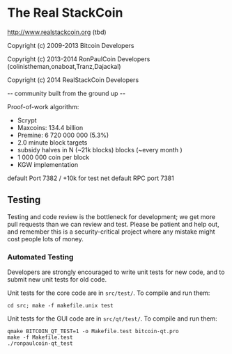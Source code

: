 The Real StackCoin
================================

http://www.realstackcoin.org (tbd)

Copyright (c) 2009-2013 Bitcoin Developers

Copyright (c) 2013-2014 RonPaulCoin Developers (colinistheman,onaboat,Tranz,Dajackal)

Copyright (c) 2014 RealStackCoin Developers

-- community built from the ground up --

Proof-of-work algorithm:
 - Scrypt
 - Maxcoins: 134.4 billion
 - Premine: 6 720 000 000 (5.3%)
 - 2.0 minute block targets
 - subsidy halves in N (~21k blocks) blocks (~every month )
 - 1 000 000 coin per block
 - KGW implementation

default Port 7382  / +10k for test net
default RPC port 7381 


Testing
-------

Testing and code review is the bottleneck for development; we get more pull
requests than we can review and test. Please be patient and help out, and
remember this is a security-critical project where any mistake might cost people
lots of money.

### Automated Testing

Developers are strongly encouraged to write unit tests for new code, and to
submit new unit tests for old code.

Unit tests for the core code are in `src/test/`. To compile and run them:

    cd src; make -f makefile.unix test

Unit tests for the GUI code are in `src/qt/test/`. To compile and run them:

    qmake BITCOIN_QT_TEST=1 -o Makefile.test bitcoin-qt.pro
    make -f Makefile.test
    ./ronpaulcoin-qt_test

